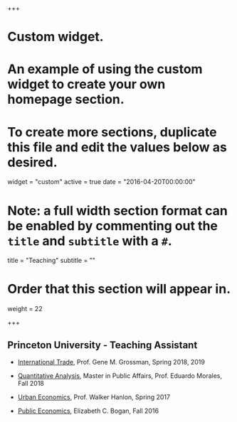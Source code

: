 +++
# Custom widget.
# An example of using the custom widget to create your own homepage section.
# To create more sections, duplicate this file and edit the values below as desired.
widget = "custom"
active = true
date = "2016-04-20T00:00:00"

# Note: a full width section format can be enabled by commenting out the `title` and `subtitle` with a `#`.
title = "Teaching"
subtitle = ""

# Order that this section will appear in.
weight = 22

+++

## Princeton University - Teaching Assistant

- [International Trade](https://registrar.princeton.edu/course-offerings/course-details?term=1194&courseid=001408), Prof. Gene M. Grossman, Spring 2018, 2019

- [Quantitative Analysis](https://registrar.princeton.edu/course-offerings/course-details?term=1192&courseid=006818), Master in Public Affairs, Prof. Eduardo Morales, Fall 2018

- [Urban Economics](https://registrar.princeton.edu/course-offerings/course-details?term=1174&courseid=013999), Prof. Walker Hanlon, Spring 2017 


- [Public Economics](https://registrar.princeton.edu/course-offerings/course-details?term=1172&courseid=006760), Elizabeth C. Bogan, Fall 2016 
